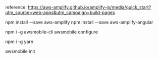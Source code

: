 reference:
https://aws-amplify.github.io/amplify-js/media/quick_start?utm_source=web-apps&utm_campaign=build-pages


npm install --save aws-amplify
npm install --save aws-amplify-angular

npm i -g awsmobile-cli
awsmobile configure

npm i -g yarn

awsmobile init

